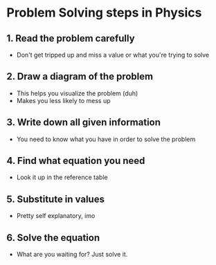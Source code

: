 # Problem Solving steps in Physics

## 1. Read the problem carefully
- Don't get tripped up and miss a value or what you're trying to solve

## 2. Draw a diagram of the problem
- This helps you visualize the problem (duh)
- Makes you less likely to mess up

## 3. Write down all given information
- You need to know what you have in order to solve the problem

## 4. Find what equation you need
- Look it up in the reference table

## 5. Substitute in values
- Pretty self explanatory, imo

## 6. Solve the equation
- What are you waiting for? Just solve it.

